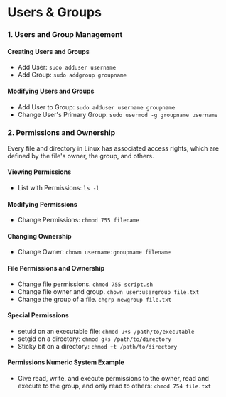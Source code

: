 # **Users & Groups**


### 1\. Users and Group Management

#### Creating Users and Groups
-   Add User: `sudo adduser username`
-   Add Group: `sudo addgroup groupname`

#### Modifying Users and Groups
-   Add User to Group: `sudo adduser username groupname`
-   Change User's Primary Group: `sudo usermod -g groupname username`

### 2\. Permissions and Ownership

Every file and directory in Linux has associated access rights, which are defined by the file's owner, the group, and others.

#### Viewing Permissions
-   List with Permissions: `ls -l`

#### Modifying Permissions
-   Change Permissions:  `chmod 755 filename`

#### Changing Ownership
-   Change Owner: `chown username:groupname filename`
  
#### File Permissions and Ownership
- Change file permissions.
    `chmod 755 script.sh`
- Change file owner and group.
    `chown user:usergroup file.txt`
- Change the group of a file.
    `chgrp newgroup file.txt`

#### Special Permissions
- setuid on an executable file:
    `chmod u+s /path/to/executable`
- setgid on a directory:
    `chmod g+s /path/to/directory`
- Sticky bit on a directory:
    `chmod +t /path/to/directory`

#### Permissions Numeric System Example
- Give read, write, and execute permissions to the owner, read and execute to the group, and only read to others:
    `chmod 754 file.txt`